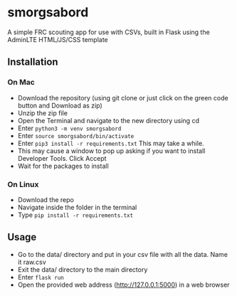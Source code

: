 # smorgsabord
A simple FRC scouting app for use with CSVs, built in Flask using the AdminLTE HTML/JS/CSS template

## Installation
### On Mac
- Download the repository (using git clone or just click on the green code button and Download as zip)
- Unzip the zip file
- Open the Terminal and navigate to the new directory using cd
- Enter `python3 -m venv smorgsabord`
- Enter `source smorgsabord/bin/activate`
- Enter `pip3 install -r requirements.txt` This may take a while.
- This may cause a window to pop up asking if you want to install Developer Tools. Click Accept
- Wait for the packages to install
### On Linux
- Download the repo
- Navigate inside the folder in the terminal
- Type `pip install -r requirements.txt`

## Usage
- Go to the data/ directory and put in your csv file with all the data. Name it raw.csv
- Exit the data/ directory to the main directory
- Enter `flask run`
- Open the provided web address (http://127.0.0.1:5000) in a web browser

